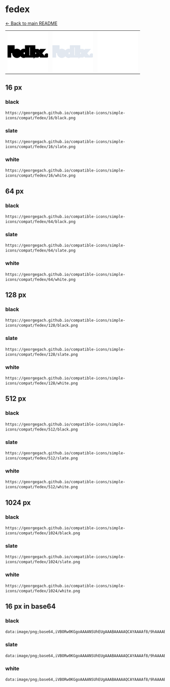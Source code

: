 # fedex

[← Back to main README](../../README.md)

<table><tr>
  <td><img src="./128/black.png" width="128" alt="fedex black icon" /></td>
  <td><img src="./128/slate.png" width="128" alt="fedex slate icon" /></td>
  <td><img src="./128/white.png" width="128" alt="fedex white icon" /></td>
</tr></table>

## 16 px

### black
```
https://georgegach.github.io/compatible-icons/simple-icons/compat/fedex/16/black.png
```

### slate
```
https://georgegach.github.io/compatible-icons/simple-icons/compat/fedex/16/slate.png
```

### white
```
https://georgegach.github.io/compatible-icons/simple-icons/compat/fedex/16/white.png
```

## 64 px

### black
```
https://georgegach.github.io/compatible-icons/simple-icons/compat/fedex/64/black.png
```

### slate
```
https://georgegach.github.io/compatible-icons/simple-icons/compat/fedex/64/slate.png
```

### white
```
https://georgegach.github.io/compatible-icons/simple-icons/compat/fedex/64/white.png
```

## 128 px

### black
```
https://georgegach.github.io/compatible-icons/simple-icons/compat/fedex/128/black.png
```

### slate
```
https://georgegach.github.io/compatible-icons/simple-icons/compat/fedex/128/slate.png
```

### white
```
https://georgegach.github.io/compatible-icons/simple-icons/compat/fedex/128/white.png
```

## 512 px

### black
```
https://georgegach.github.io/compatible-icons/simple-icons/compat/fedex/512/black.png
```

### slate
```
https://georgegach.github.io/compatible-icons/simple-icons/compat/fedex/512/slate.png
```

### white
```
https://georgegach.github.io/compatible-icons/simple-icons/compat/fedex/512/white.png
```

## 1024 px

### black
```
https://georgegach.github.io/compatible-icons/simple-icons/compat/fedex/1024/black.png
```

### slate
```
https://georgegach.github.io/compatible-icons/simple-icons/compat/fedex/1024/slate.png
```

### white
```
https://georgegach.github.io/compatible-icons/simple-icons/compat/fedex/1024/white.png
```

## 16 px in base64

### black
```
data:image/png;base64,iVBORw0KGgoAAAANSUhEUgAAABAAAAAQCAYAAAAf8/9hAAAABmJLR0QA/wD/AP+gvaeTAAAAvElEQVQ4je3QPWqCURCF4UfQlKKFnYUrSOU+rNxAyuxDqywiS7EQAnZpRIxCwFiohYl/JBpybeaDr7CRtB4YuHfOzDvDcNO/VcBzvN/QyXllPOEu/gc8XoIkrDFCDaXI32OJOb5wQjX8akQxA6xwxC8WGGCPHcZRk/AXtQn9bFjCLBoSfgL0gg0mOcAsBn2igmYG6GKK71h1EcBTQPIbZNFDKqCN12h4CGOLFoa5W9XxgXc0Ire5dNSbrtQZ3+A9mtN0pcUAAAAASUVORK5CYII=
```

### slate
```
data:image/png;base64,iVBORw0KGgoAAAANSUhEUgAAABAAAAAQCAYAAAAf8/9hAAAABmJLR0QA/wD/AP+gvaeTAAABGUlEQVQ4je2ROUpDYRSFv/O/OBKSFBojysPGSoggthb2gpUbsHQfdi5CcAMuwMLGykoLmzQahzg9TZwwhveOReIAdtr6VRfO5TsXLvzzZ1Rv3G92J9XiSmn9I6glSWGwE23Y7u+tvsTjpbWfgsumgabEVS6LFs4r+ea81Dm9uqvaYce4IykvM5y1Kd/ExafReisPEMfFx67A3BJUBILtRHACzICNdIGZ7hUaSIAR8N71WGkx9IJXsqyDHcmUgDmhQ0GGCV/3+hwoGrfSAZbKjdZsALDZQroE2ohgSIyrEIaMy58CawLICRWiNtsE9nXSaK5EuXBgvT2nad9qkHYD6WOaZssQHX2Wy5O2zoSOjacAFPTw2+/98413ONl1mLCvAG4AAAAASUVORK5CYII=
```

### white
```
data:image/png;base64,iVBORw0KGgoAAAANSUhEUgAAABAAAAAQCAYAAAAf8/9hAAAABmJLR0QA/wD/AP+gvaeTAAAA1UlEQVQ4je2Rv0qCYRSHn1f7HP0ztDl0BQpdR+DUDTh6HzV1EV2KQ1NbDhGG0KCDOYiaIX3h49D5SIogcPWBl/fwe1/OeeDAkYNJ6m3Uzymlq+JBrQI3QCWi95RS71cHv5irT+qpmkXeUl/VibpQc7WhZnE31JOiwUz9UD/VqXqvrtU3deg32/ireqdmpRDZADlQBurAOTAAtkBpT3gC1IAFcAG0C4NrdaRuQnUaBrm6/GFQnL5qUi+BB2ANdIE+sAI6wOPe9CYwBl6As8iW/9/XkT/ZAdKyzAes/xWgAAAAAElFTkSuQmCC
```

